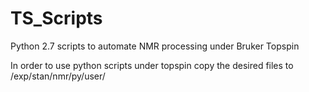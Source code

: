 # TS_Scripts
Python 2.7 scripts to automate NMR processing under Bruker Topspin

In order to use python scripts under topspin copy the desired files to <TopspinPATH>/exp/stan/nmr/py/user/
